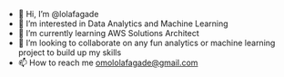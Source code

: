 - 👋 Hi, I’m @lolafagade
- 👀 I’m interested in Data Analytics and Machine Learning
- 🌱 I’m currently learning AWS Solutions Architect
- 💞️ I’m looking to collaborate on any fun analytics or machine learning project to build up my skills
- 📫 How to reach me omololafagade@gmail.com

<!---
lolafagade/lolafagade is a ✨ special ✨ repository because its `README.md` (this file) appears on your GitHub profile.
You can click the Preview link to take a look at your changes.
--->
